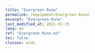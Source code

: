 ```yaml
---
title: "Evergreen Rune"
permalink: /equipment/Evergreen Rune/
excerpt: "Evergreen Rune"
last_modified_at: 2021-01-25
lang: en
ref: "Evergreen Rune.md"
toc: false
classes: wide
---
```


